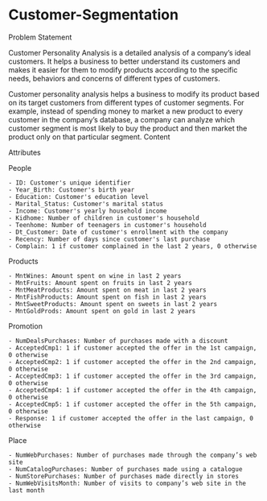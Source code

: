 # Customer-Segmentation

Problem Statement

Customer Personality Analysis is a detailed analysis of a company’s ideal customers. It helps a business to better understand its customers and makes it easier for them to modify products according to the specific needs, behaviors and concerns of different types of customers.

Customer personality analysis helps a business to modify its product based on its target customers from different types of customer segments. For example, instead of spending money to market a new product to every customer in the company’s database, a company can analyze which customer segment is most likely to buy the product and then market the product only on that particular segment.
Content

Attributes

People

    - ID: Customer's unique identifier
    - Year_Birth: Customer's birth year
    - Education: Customer's education level
    - Marital_Status: Customer's marital status
    - Income: Customer's yearly household income
    - Kidhome: Number of children in customer's household
    - Teenhome: Number of teenagers in customer's household
    - Dt_Customer: Date of customer's enrollment with the company
    - Recency: Number of days since customer's last purchase
    - Complain: 1 if customer complained in the last 2 years, 0 otherwise

Products

    - MntWines: Amount spent on wine in last 2 years
    - MntFruits: Amount spent on fruits in last 2 years
    - MntMeatProducts: Amount spent on meat in last 2 years
    - MntFishProducts: Amount spent on fish in last 2 years
    - MntSweetProducts: Amount spent on sweets in last 2 years
    - MntGoldProds: Amount spent on gold in last 2 years

Promotion

    - NumDealsPurchases: Number of purchases made with a discount
    - AcceptedCmp1: 1 if customer accepted the offer in the 1st campaign, 0 otherwise
    - AcceptedCmp2: 1 if customer accepted the offer in the 2nd campaign, 0 otherwise
    - AcceptedCmp3: 1 if customer accepted the offer in the 3rd campaign, 0 otherwise
    - AcceptedCmp4: 1 if customer accepted the offer in the 4th campaign, 0 otherwise
    - AcceptedCmp5: 1 if customer accepted the offer in the 5th campaign, 0 otherwise
    - Response: 1 if customer accepted the offer in the last campaign, 0 otherwise

Place

    - NumWebPurchases: Number of purchases made through the company’s web site
    - NumCatalogPurchases: Number of purchases made using a catalogue
    - NumStorePurchases: Number of purchases made directly in stores
    - NumWebVisitsMonth: Number of visits to company’s web site in the last month

